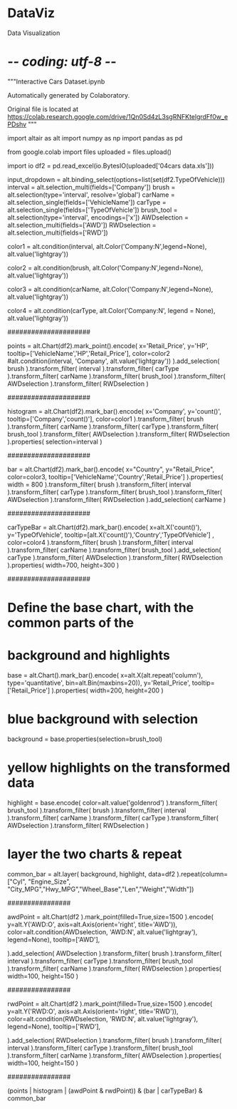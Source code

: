 # DataViz
Data Visualization


# -*- coding: utf-8 -*-
"""Interactive Cars Dataset.ipynb

Automatically generated by Colaboratory.

Original file is located at
    https://colab.research.google.com/drive/1Qn0Sd4zL3sgRNFKtelgrdFf0w_ePDshv
"""

import altair as alt
import numpy as np
import pandas as pd

from google.colab import files
uploaded = files.upload()

import io
df2 = pd.read_excel(io.BytesIO(uploaded['04cars data.xls']))

input_dropdown = alt.binding_select(options=list(set(df2.TypeOfVehicle)))
interval = alt.selection_multi(fields=['Company'])
brush = alt.selection(type='interval', resolve='global')
carName = alt.selection_single(fields=['VehicleName'])
carType = alt.selection_single(fields=['TypeOfVehicle'])
brush_tool = alt.selection(type='interval', encodings=['x'])
AWDselection = alt.selection_multi(fields=['AWD'])
RWDselection = alt.selection_multi(fields=['RWD'])

color1 = alt.condition(interval,
                      alt.Color('Company:N',legend=None),
                      alt.value('lightgray'))

color2 = alt.condition(brush,
                      alt.Color('Company:N',legend=None),
                      alt.value('lightgray'))

color3 = alt.condition(carName,
                      alt.Color('Company:N',legend=None),
                      alt.value('lightgray'))


color4 = alt.condition(carType,
                    alt.Color('Company:N', legend = None),
                    alt.value('lightgray'))


#####################

points = alt.Chart(df2).mark_point().encode(
  x='Retail_Price',
  y='HP',
  tooltip=['VehicleName','HP','Retail_Price'],
  color=color2
    #alt.condition(interval, 'Company', alt.value('lightgray'))
).add_selection(
    brush
).transform_filter(
    interval
).transform_filter(
    carType
).transform_filter(
    carName
).transform_filter(
    brush_tool
).transform_filter(
    AWDselection
).transform_filter(
    RWDselection
)


#####################

histogram = alt.Chart(df2).mark_bar().encode(
  x='Company',
  y='count()',
  tooltip=['Company','count()'],
  color=color1
).transform_filter(
    brush
).transform_filter(
    carName
).transform_filter(
    carType
).transform_filter(
    brush_tool
).transform_filter(
    AWDselection
).transform_filter(
    RWDselection
).properties(
  selection=interval
)

#####################

bar = alt.Chart(df2).mark_bar().encode(
    x="Country",
    y="Retail_Price",
    color=color3,
    tooltip=['VehicleName','Country','Retail_Price']
).properties(
  width = 800
).transform_filter(
    brush
).transform_filter(
    interval
).transform_filter(
    carType
).transform_filter(
    brush_tool
).transform_filter(
    AWDselection
).transform_filter(
    RWDselection
).add_selection(
    carName
)

#####################

carTypeBar = alt.Chart(df2).mark_bar().encode(
    x=alt.X('count()'),
    y='TypeOfVehicle',
    tooltip=[alt.X('count()'),'Country','TypeOfVehicle'] ,
    color=color4
).transform_filter(
    brush
).transform_filter(
    interval
).transform_filter(
    carName
).transform_filter(
    brush_tool
).add_selection(
  carType
).transform_filter(
    AWDselection
).transform_filter(
    RWDselection
).properties(
    width=700,
    height=300
)


#####################


# Define the base chart, with the common parts of the
# background and highlights
base = alt.Chart().mark_bar().encode(
    x=alt.X(alt.repeat('column'), type='quantitative', bin=alt.Bin(maxbins=20)),
    y='Retail_Price',
    tooltip=['Retail_Price']
).properties(
    width=200,
    height=200
)

# blue background with selection
background = base.properties(selection=brush_tool)

# yellow highlights on the transformed data
highlight = base.encode(
    color=alt.value('goldenrod')
).transform_filter(
    brush_tool
).transform_filter(
    brush
).transform_filter(
    interval
).transform_filter(
    carName
).transform_filter(
    carType
).transform_filter(
    AWDselection
).transform_filter(
    RWDselection
)

# layer the two charts & repeat
common_bar = alt.layer(
    background,
    highlight,
    data=df2
).repeat(column=["Cyl", "Engine_Size", "City_MPG","Hwy_MPG","Wheel_Base","Len","Weight","Width"])


################



awdPoint = alt.Chart(df2
).mark_point(filled=True,size=1500
).encode(
    y=alt.Y('AWD:O', axis=alt.Axis(orient='right', title='AWD')),
      color=alt.condition(AWDselection,
                        'AWD:N',
                        alt.value('lightgray'),
                         legend=None),
    tooltip=['AWD'],
    
).add_selection(
  AWDselection
).transform_filter(
    brush
).transform_filter(
    interval
).transform_filter(
    carType
).transform_filter(
    brush_tool
).transform_filter(
    carName
).transform_filter(
    RWDselection
).properties(
    width=100,
    height=150
)

################

rwdPoint = alt.Chart(df2
).mark_point(filled=True,size=1500
).encode(
    y=alt.Y('RWD:O', axis=alt.Axis(orient='right', title='RWD')),
      color=alt.condition(RWDselection,
                        'RWD:N',
                        alt.value('lightgray'),
                         legend=None),
    tooltip=['RWD'],
    
).add_selection(
  RWDselection
).transform_filter(
    brush
).transform_filter(
    interval
).transform_filter(
    carType
).transform_filter(
    brush_tool
).transform_filter(
    carName
).transform_filter(
    AWDselection
).properties(
    width=100,
    height=150
)


################


(points | histogram | (awdPoint & rwdPoint)) & (bar | carTypeBar) & common_bar
